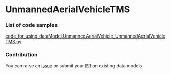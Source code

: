 # UnmannedAerialVehicleTMS

### List of code samples 

<!-- 50-List of code -->

<!-- [code entry](link) -->
[code_for_using_dataModel.UnmannedAerialVehicle_UnmannedAerialVehicleTMS.py](https://github.com/smart-data-models/dataModel.UnmannedAerialVehicle/blob/master/UnmannedAerialVehicleTMS/code/code_for_using_dataModel.UnmannedAerialVehicle_UnmannedAerialVehicleTMS.py)


<!-- /50-List of code -->

### Contribution
You can raise an [issue](https://github.com/smart-data-models/dataModel.UnmannedAerialVehicle/issues) or submit your [PR](https://github.com/smart-data-models/dataModel.UnmannedAerialVehicle/pulls) on existing data models

